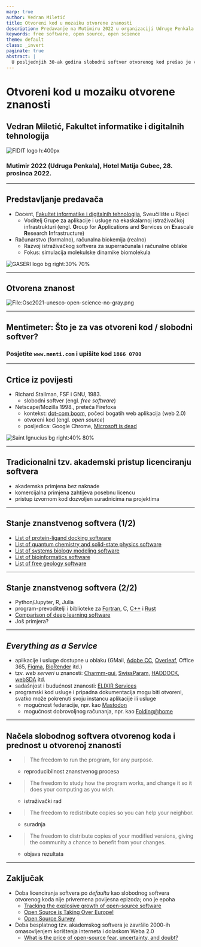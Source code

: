 ```yaml
---
marp: true
author: Vedran Miletić
title: Otvoreni kod u mozaiku otvorene znanosti
description: Predavanje na Mutimiru 2022 u organizaciji Udruge Penkala
keywords: free software, open source, open science
theme: default
class: _invert
paginate: true
abstract: |
  U posljednjih 30-ak godina slobodni softver otvorenog kod prešao je velik put od prakse hobista i entuzijasta preko prvih industrijskih projekata koji su vremenom u suradnji IT tvrtki i zajednice razvili alate poput web preglednika Firefox i uredskog paketa LibreOffice pa do stanja integracije u IT rješenja u kojem je nezamislio obaviti išta na internetu bez korištenja nekog programa ili biblioteke otvorenog koda. Osim u industriju, prakse slobodnog sotvera otvorenog koda polako su se probile i u znanstvenu zajednicu pa se se kroz posljednjih 20-ak godina sve veći broj projekata odlučuje za otvoreno licenciranje (u nekom obliku) nauštrb tipičnog akademskog (besplatno korištenje u akademske svrhe i posebno licenciranje za komercijalnu upotrebu). Predavanje će govoriti o prednostima slobodnog softvera otvorenog koda iz akademske perspektive, dosadašnjim uspjesima i primjerima dobre prakse te ulozi otvorenog koda u pokretu otvorene znanosti.
---
```


# Otvoreni kod u mozaiku otvorene znanosti

## Vedran Miletić, Fakultet informatike i digitalnih tehnologija

![FIDIT logo h:400px](https://upload.wikimedia.org/wikipedia/commons/1/14/FIDIT-logo.svg)

### Mutimir 2022 (Udruga Penkala), Hotel Matija Gubec, 28. prosinca 2022.

---

## Predstavljanje predavača

* Docent, [Fakultet informatike i digitalnih tehnologija](https://www.inf.uniri.hr/), Sveučilište u Rijeci
    * Voditelj Grupe za aplikacije i usluge na ekaskalarnoj istraživačkoj infrastrukturi (engl. **G**roup for **A**pplications and **S**ervices on **E**xascale **R**esearch **I**nfrastructure)
* Računarstvo (formalno), računalna biokemija (realno)
    * Razvoj istraživačkog softvera za superračunala i računalne oblake
    * Fokus: simulacija molekulske dinamike biomolekula

![GASERI logo bg right:30% 70%](../../images/gaseri-logo-koleda.png)

---

## Otvorena znanost

![File:Osc2021-unesco-open-science-no-gray.png](https://upload.wikimedia.org/wikipedia/commons/2/28/Osc2021-unesco-open-science-no-gray.png)

---

## Mentimeter: Što je za vas otvoreni kod / slobodni softver?

### Posjetite `www.menti.com` i upišite kod `1866 0700`

---

## Crtice iz povijesti

* Richard Stallman, FSF i GNU, 1983.
    * slobodni softver (engl. *free software*)
* Netscape/Mozilla 1998., preteča Firefoxa
    * kontekst: [dot-com boom](https://en.wikipedia.org/wiki/Dot-com_bubble), počeci bogatih web aplikacija (web 2.0)
    * otvoreni kod (engl. *open source*)
    * posljedica: Google Chrome, [Microsoft is dead](http://www.paulgraham.com/microsoft.html)

![Saint Ignucius bg right:40% 80%](https://stallman.org/saintignucius.jpg)

---

## Tradicionalni tzv. akademski pristup licenciranju softvera

* akademska primjena bez naknade
* komercijalna primjena zahtijeva posebnu licencu
* pristup izvornom kod dozvoljen suradnicima na projektima

---

## Stanje znanstvenog softvera (1/2)

* [List of protein-ligand docking software](https://en.wikipedia.org/wiki/List_of_protein-ligand_docking_software)
* [List of quantum chemistry and solid-state physics software](https://en.wikipedia.org/wiki/List_of_quantum_chemistry_and_solid-state_physics_software)
* [List of systems biology modeling software](https://en.wikipedia.org/wiki/List_of_systems_biology_modeling_software)
* [List of bioinformatics software](https://en.wikipedia.org/wiki/List_of_bioinformatics_software)
* [List of free geology software](https://en.wikipedia.org/wiki/List_of_free_geology_software)

---

## Stanje znanstvenog softvera (2/2)

* Python/Jupyter, R, Julia
* program-prevoditelji i biblioteke za [Fortran](https://fortran-lang.org/), C, [C++](https://en.cppreference.com/w/cpp/links/libs) i [Rust](https://www.rust-lang.org/)
* [Comparison of deep learning software](https://en.wikipedia.org/wiki/Comparison_of_deep_learning_software)
* Još primjera?

---

## *Everything as a Service*

* aplikacije i usluge dostupne u oblaku (GMail, [Adobe CC](https://www.adobe.com/creativecloud.html), [Overleaf](https://www.overleaf.com/), Office 365, [Figma](https://www.figma.com/), [BioRender](https://biorender.com/) itd.)
* tzv. *web serveri* u znanosti: [Charmm-gui](https://charmm-gui.org/), [SwissParam](https://www.swissparam.ch/), [HADDOCK](https://wenmr.science.uu.nl/haddock2.4/), [webSDA](https://websda.h-its.org/webSDA) itd.
* sadašnjost i budućnost znanosti: [ELIXIR Services](https://elixir-europe.org/services)
* programski kod usluge i pripadna dokumentacija mogu biti otvoreni, svatko može pokrenuti svoju instancu aplikacije ili usluge
    * mogućnost federacije, npr. kao [Mastodon](https://joinmastodon.org/)
    * mogućnost dobrovoljnog računanja, npr. kao [Folding@home](https://foldingathome.org/)

---

## Načela slobodnog softvera otvorenog koda i prednost u otvorenoj znanosti

* > The freedom to run the program, for any purpose.
    * reproducibilnost znanstvenog procesa
* > The freedom to study how the program works, and change it so it does your computing as you wish.
    * istraživački rad
* > The freedom to redistribute copies so you can help your neighbor.
    * suradnja
* > The freedom to distribute copies of your modified versions, giving the community a chance to benefit from your changes.
    * objava rezultata

---

## Zaključak

* Doba licenciranja softvera po *defaultu* kao slobodnog softvera otvorenog koda nije privremena povijesna epizoda; ono je epoha
    * [Tracking the explosive growth of open-source software](https://techcrunch.com/2017/04/07/tracking-the-explosive-growth-of-open-source-software/)
    * [Open Source is Taking Over Europe!](https://itsfoss.com/open-source-adoption-europe/)
    * [Open Source Survey](https://opensourcesurvey.org/2017/)
* Doba besplatnog tzv. akademskog softvera je završilo 2000-ih omasovljenjem korištenja interneta i dolaskom Weba 2.0
    * [What is the price of open-source fear, uncertainty, and doubt?](../../en/blog/posts/2015-09-14-what-is-the-price-of-open-source-fear-uncertainty-and-doubt.md)
